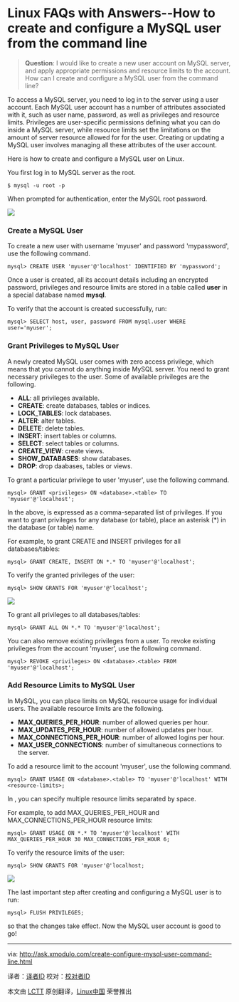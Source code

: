 Linux FAQs with Answers--How to create and configure a MySQL user from the command line
================================================================================
> **Question**: I would like to create a new user account on MySQL server, and apply appropriate permissions and resource limits to the account. How can I create and configure a MySQL user from the command line?

To access a MySQL server, you need to log in to the server using a user account. Each MySQL user account has a number of attributes associated with it, such as user name, password, as well as privileges and resource limits. Privileges are user-specific permissions defining what you can do inside a MySQL server, while resource limits set the limitations on the amount of server resource allowed for for the user. Creating or updating a MySQL user involves managing all these attributes of the user account.

Here is how to create and configure a MySQL user on Linux.

You first log in to MySQL server as the root.

    $ mysql -u root -p

When prompted for authentication, enter the MySQL root password.

![](https://farm8.staticflickr.com/7482/16024190060_fff53d8840_b.jpg)

### Create a MySQL User ###

To create a new user with username 'myuser' and password 'mypassword', use the following command.

    mysql> CREATE USER 'myuser'@'localhost' IDENTIFIED BY 'mypassword';

Once a user is created, all its account details including an encrypted password, privileges and resource limits are stored in a table called **user** in a special database named **mysql**.

To verify that the account is created successfully, run:

    mysql> SELECT host, user, password FROM mysql.user WHERE user='myuser';

### Grant Privileges to MySQL User ###

A newly created MySQL user comes with zero access privilege, which means that you cannot do anything inside MySQL server. You need to grant necessary privileges to the user. Some of available privileges are the following.

- **ALL**: all privileges available.
- **CREATE**: create databases, tables or indices.
- **LOCK_TABLES**: lock databases.
- **ALTER**: alter tables.
- **DELETE**: delete tables.
- **INSERT**: insert tables or columns.
- **SELECT**: select tables or columns.
- **CREATE_VIEW**: create views.
- **SHOW_DATABASES**: show databases.
- **DROP**: drop daabases, tables or views. 

To grant a particular privilege to user 'myuser', use the following command.

    mysql> GRANT <privileges> ON <database>.<table> TO 'myuser'@'localhost';

In the above, <privileges> is expressed as a comma-separated list of privileges. If you want to grant privileges for any database (or table), place an asterisk (*) in the database (or table) name.

For example, to grant CREATE and INSERT privileges for all databases/tables:

    mysql> GRANT CREATE, INSERT ON *.* TO 'myuser'@'localhost';

To verify the granted privileges of the user:

    mysql> SHOW GRANTS FOR 'myuser'@'localhost';

![](https://farm8.staticflickr.com/7556/16209665261_923282bddd_c.jpg)

To grant all privileges to all databases/tables:

    mysql> GRANT ALL ON *.* TO 'myuser'@'localhost';

You can also remove existing privileges from a user. To revoke existing privileges from the account 'myuser', use the following command.

    mysql> REVOKE <privileges> ON <database>.<table> FROM 'myuser'@'localhost';

### Add Resource Limits to MySQL User ###

In MySQL, you can place limits on MySQL resource usage for individual users. The available resource limits are the following.

- **MAX_QUERIES_PER_HOUR**: number of allowed queries per hour.
- **MAX_UPDATES_PER_HOUR**: number of allowed updates per hour.
- **MAX_CONNECTIONS_PER_HOUR**: number of allowed logins per hour.
- **MAX_USER_CONNECTIONS**: number of simultaneous connections to the server. 

To add a resource limit to the account 'myuser', use the following command.

    mysql> GRANT USAGE ON <database>.<table> TO 'myuser'@'localhost' WITH <resource-limits>;

In <resource-limits>, you can specify multiple resource limits separated by space.

For example, to add MAX_QUERIES_PER_HOUR and MAX_CONNECTIONS_PER_HOUR resource limits:

    mysql> GRANT USAGE ON *.* TO 'myuser'@'localhost' WITH MAX_QUERIES_PER_HOUR 30 MAX_CONNECTIONS_PER_HOUR 6;

To verify the resource limits of the user:

    mysql> SHOW GRANTS FOR 'myuser'@'localhost;

![](https://farm8.staticflickr.com/7537/16025443759_5cb4177bc6_c.jpg)

The last important step after creating and configuring a MySQL user is to run:

    mysql> FLUSH PRIVILEGES;

so that the changes take effect. Now the MySQL user account is good to go!

--------------------------------------------------------------------------------

via: http://ask.xmodulo.com/create-configure-mysql-user-command-line.html

译者：[译者ID](https://github.com/译者ID)
校对：[校对者ID](https://github.com/校对者ID)

本文由 [LCTT](https://github.com/LCTT/TranslateProject) 原创翻译，[Linux中国](http://linux.cn/) 荣誉推出
